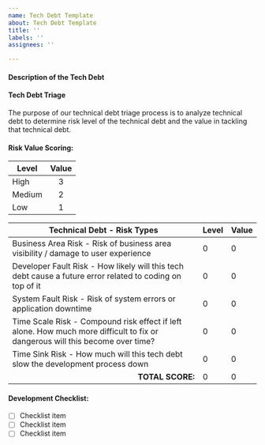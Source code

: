 ```yaml
---
name: Tech Debt Template
about: Tech Debt Template
title: ''
labels: ''
assignees: ''

---
```


#### Description of the Tech Debt

#### Tech Debt Triage

The purpose of our technical debt triage process is to analyze technical debt to determine risk level of the technical debt and the value in tackling that technical debt.

#### Risk Value Scoring:

| Level  | Value                 |
| ------ | --------------------- |
| High   | <div align="center">3 |
| Medium | <div align="center">2 |
| Low    | <div align="center">1 |

| Technical Debt - Risk Types                                                                                                   | Level | Value |
| ----------------------------------------------------------------------------------------------------------------------------- | ----- | ----- |
| Business Area Risk - Risk of business area visibility / damage to user experience                                             |    0   |   0    |
| Developer Fault Risk - How likely will this tech debt cause a future error related to coding on top of it                     |    0   |   0    |
| System Fault Risk - Risk of system errors or application downtime                                                             |    0   |   0    |
| Time Scale Risk - Compound risk effect if left alone. How much more difficult to fix or dangerous will this become over time? |    0   |   0    |
| Time Sink Risk - How much will this tech debt slow the development process down                                               |    0   |   0    |
| <div align="right">**TOTAL SCORE:**                                                                                           |    0   |   0    |

#### Development Checklist:

- [ ] Checklist item
- [ ] Checklist item
- [ ] Checklist item
